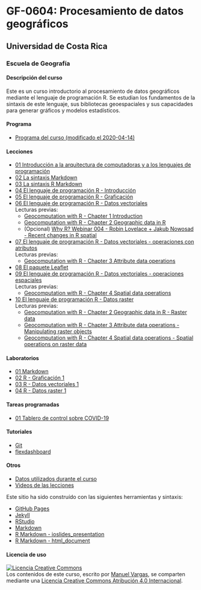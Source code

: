 # GF-0604: Procesamiento de datos geográficos

## Universidad de Costa Rica
### Escuela de Geografía

#### Descripción del curso
Este es un curso introductorio al procesamiento de datos geográficos mediante el lenguaje de programación R. Se estudian los fundamentos de la sintaxis de este lenguaje, sus bibliotecas geoespaciales y sus capacidades para generar gráficos y modelos estadísticos.

#### Programa
* [Programa del curso (modificado el 2020-04-14)](https://github.com/geoprocesamiento-2020i/programa-curso/blob/master/GF-0604-Procesamiento_datos_geograficos-Programa_curso-2020-I-20200414.pdf)

#### Lecciones
* [01 Introducción a la arquitectura de computadoras y a los lenguajes de programación](https://geoprocesamiento-2020i.github.io/leccion-01-introduccion/)
* [02 La sintaxis Markdown](https://geoprocesamiento-2020i.github.io/leccion-02-markdown/)
* [03 La sintaxis R Markdown](https://rmarkdown.rstudio.com/)
* [04 El lenguaje de programación R - Introducción](https://geoprocesamiento-2020i.github.io/leccion-04-r-introduccion/)
* [05 El lenguaje de programación R - Graficación](https://geoprocesamiento-2020i.github.io/leccion-05-r-graficacion/)
* [06 El lenguaje de programación R - Datos vectoriales](https://geoprocesamiento-2020i.github.io/leccion-06-r-datos-vectoriales/)  
  Lecturas previas:
  - [Geocomputation with R - Chapter 1 Introduction](https://geocompr.robinlovelace.net/intro.html)
  - [Geocomputation with R - Chapter 2 Geographic data in R](https://geocompr.robinlovelace.net/spatial-class.html)
  - (Opcional) [Why R? Webinar 004 - Robin Lovelace + Jakub Nowosad - Recent changes in R spatial](https://www.youtube.com/watch?v=Va0STgco7-4)
* [07 El lenguaje de programación R - Datos vectoriales - operaciones con atributos](https://geoprocesamiento-2020i.github.io/leccion-07-r-datos-vectoriales-atributos/)  
  Lecturas previas:
  - [Geocomputation with R - Chapter 3 Attribute data operations](https://geocompr.robinlovelace.net/attr.html)
* [08 El paquete Leaflet](https://geoprocesamiento-2020i.github.io/leccion-08-leaflet/)
* [09 El lenguaje de programación R - Datos vectoriales - operaciones espaciales](https://geoprocesamiento-2020i.github.io/leccion-09-r-datos-vectoriales-operaciones-espaciales/)  
  Lecturas previas:
  - [Geocomputation with R - Chapter 4 Spatial data operations](https://geocompr.robinlovelace.net/spatial-operations.html)
* [10 El lenguaje de programación R - Datos raster](https://geoprocesamiento-2020i.github.io/leccion-10-r-datos-raster/)  
  Lecturas previas:
  - [Geocomputation with R - Chapter 2 Geographic data in R - Raster data](https://geocompr.robinlovelace.net/spatial-class.html#raster-data)
  - [Geocomputation with R - Chapter 3 Attribute data operations - Manipulating raster objects](https://geocompr.robinlovelace.net/attr.html#manipulating-raster-objects)  
  - [Geocomputation with R - Chapter 4 Spatial data operations - Spatial operations on raster data](https://geocompr.robinlovelace.net/spatial-operations.html#spatial-ras)  

#### Laboratorios
* [01 Markdown](https://geoprocesamiento-2020i.github.io/laboratorio-01-markdown/)
* [02 R - Graficación 1](https://geoprocesamiento-2020i.github.io/laboratorio-02-r-graficacion-basica/)
* [03 R - Datos vectoriales 1](https://geoprocesamiento-2020i.github.io/laboratorio-03-r-datos-vectoriales-1/)
* [04 R - Datos raster 1](https://geoprocesamiento-2020i.github.io/laboratorio-04-r-datos-raster-1/)

#### Tareas programadas
* [01 Tablero de control sobre COVID-19](https://geoprocesamiento-2020i.github.io/tarea-01-tablero-control-covid19/)

#### Tutoriales
* [Git](https://geoprocesamiento-2020i.github.io/tutorial-git/)
* [flexdashboard](https://geoprocesamiento-2020i.github.io/tutorial-flexdashboard/)

#### Otros
* [Datos utilizados durante el curso](https://github.com/geoprocesamiento-2020i/datos)
* [Videos de las lecciones](https://www.youtube.com/playlist?list=PL1gEgLSwAJeLl246l2ArAZUQw3ChvlalH)


Este sitio ha sido construído con las siguientes herramientas y sintaxis:

- [GitHub Pages](https://pages.github.com/)
- [Jekyll](https://jekyllrb.com/)
- [RStudio](https://rstudio.com/)
- [Markdown](https://daringfireball.net/projects/markdown/)
- [R Markdown - ioslides_presentation](https://bookdown.org/yihui/rmarkdown/ioslides-presentation.html)
- [R Markdown - html_document](https://bookdown.org/yihui/rmarkdown/html-document.html)

#### Licencia de uso
<a rel="license" href="http://creativecommons.org/licenses/by/4.0/"><img alt="Licencia Creative Commons" style="border-width:0" src="https://i.creativecommons.org/l/by/4.0/88x31.png" /></a><br /><span xmlns:dct="http://purl.org/dc/terms/" property="dct:title">Los contenidos de este curso</span>, escrito por <a xmlns:cc="http://creativecommons.org/ns#" href="https://github.com/mfvargas" property="cc:attributionName" rel="cc:attributionURL">Manuel Vargas</a>, se comparten mediante una <a rel="license" href="http://creativecommons.org/licenses/by/4.0/">Licencia Creative Commons Atribución 4.0 Internacional</a>.
